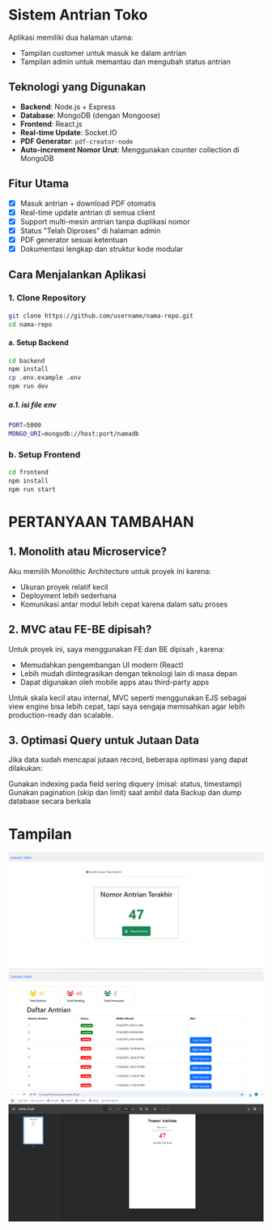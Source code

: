 # Sistem Antrian Toko 
Aplikasi memiliki dua halaman utama:
- Tampilan customer untuk masuk ke dalam antrian
- Tampilan admin untuk memantau dan mengubah status antrian

## Teknologi yang Digunakan

- **Backend**: Node.js + Express
- **Database**: MongoDB (dengan Mongoose)
- **Frontend**: React.js
- **Real-time Update**: Socket.IO
- **PDF Generator**: `pdf-creator-node`
- **Auto-increment Nomor Urut**: Menggunakan counter collection di MongoDB

## Fitur Utama

- [x] Masuk antrian + download PDF otomatis
- [x] Real-time update antrian di semua client
- [x] Support multi-mesin antrian tanpa duplikasi nomor
- [x] Status "Telah Diproses" di halaman admin
- [x] PDF generator sesuai ketentuan
- [x] Dokumentasi lengkap dan struktur kode modular

## Cara Menjalankan Aplikasi

### 1. Clone Repository

```bash
git clone https://github.com/username/nama-repo.git 
cd nama-repo
```

#### a. Setup Backend

```bash
cd backend
npm install
cp .env.example .env
npm run dev
```
##### a.1. isi file env

```bash
PORT=5000
MONGO_URI=mongodb://host:port/namadb
```

### b. Setup Frontend

```bash
cd frontend
npm install
npm run start
```

# PERTANYAAN TAMBAHAN
## 1. Monolith atau Microservice?
Aku memilih Monolithic Architecture untuk proyek ini karena:

- Ukuran proyek relatif kecil
- Deployment lebih sederhana
- Komunikasi antar modul lebih cepat karena dalam satu proses


## 2. MVC atau FE-BE dipisah?
Untuk proyek ini, saya menggunakan FE dan BE dipisah , karena:

- Memudahkan pengembangan UI modern (React)
- Lebih mudah diintegrasikan dengan teknologi lain di masa depan
- Dapat digunakan oleh mobile apps atau third-party apps

Untuk skala kecil atau internal, MVC seperti menggunakan EJS sebagai view engine bisa lebih cepat, tapi saya sengaja memisahkan agar lebih production-ready dan scalable.

## 3. Optimasi Query untuk Jutaan Data
Jika data sudah mencapai jutaan record, beberapa optimasi yang dapat dilakukan:

Gunakan indexing pada field sering diquery (misal: status, timestamp)
Gunakan pagination (skip dan limit) saat ambil data
Backup dan dump database secara berkala

# Tampilan
![Tampilan Antrian](./ambil-antrian.png)
![Tampilan Antrian](./admin-antrian.png)
![Tampilan Antrian](./print.png)
